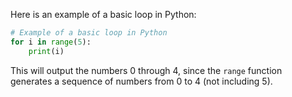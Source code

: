 Here is an example of a basic loop in Python:

```python
# Example of a basic loop in Python
for i in range(5):
    print(i)
```

This will output the numbers 0 through 4, since the `range` function generates a sequence of numbers from 0 to 4 (not including 5).